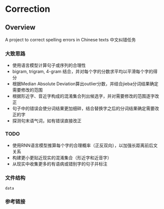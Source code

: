 # Correction

## Overview
A project to correct spelling errors in Chinese texts
中文纠错任务

### 大致思路
* 使用语言模型计算句子或序列的合理性
* bigram, trigram, 4-gram 结合，并对每个字的分数求平均以平滑每个字的得分
* 根据Median Absolute Deviation算出outlier分数，并结合jieba分词结果确定需要修改的范围
* 根据形近字、音近字构成的混淆集合列出候选字，并对需要修改的范围逐字改正
* 句子中的错误会使分词结果更加细碎，结合替换字之后的分词结果确定需要改正的字
* 探测句末语气词，如有错误直接改正

### TODO
* 使用RNN语言模型推算每个字的合理概率（正反双向），以加强长距离前后文关系
* 构建更小更贴近现实的混淆集合（形近字和近音字）
* 从现实中收集更多的有语病或错别字的句子并标注

### 文件结构
```
data
```

### 参考链接
